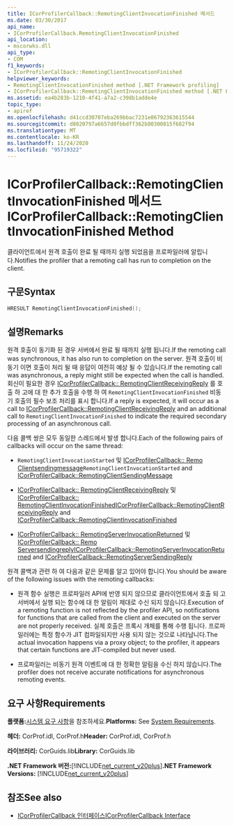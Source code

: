 ```yaml
---
title: ICorProfilerCallback::RemotingClientInvocationFinished 메서드
ms.date: 03/30/2017
api_name:
- ICorProfilerCallback.RemotingClientInvocationFinished
api_location:
- mscorwks.dll
api_type:
- COM
f1_keywords:
- ICorProfilerCallback::RemotingClientInvocationFinished
helpviewer_keywords:
- RemotingClientInvocationFinished method [.NET Framework profiling]
- ICorProfilerCallback::RemotingClientInvocationFinished method [.NET Framework profiling]
ms.assetid: ea4b283b-1210-4f41-a7a2-c398b1adde4e
topic_type:
- apiref
ms.openlocfilehash: d41ccd30707eba269bbac7231e06792363615544
ms.sourcegitcommit: d8020797a6657d0fbbdff362b80300815f682f94
ms.translationtype: MT
ms.contentlocale: ko-KR
ms.lasthandoff: 11/24/2020
ms.locfileid: "95719322"
---
```

# <a name="icorprofilercallbackremotingclientinvocationfinished-method"></a><span data-ttu-id="1bcff-102">ICorProfilerCallback::RemotingClientInvocationFinished 메서드</span><span class="sxs-lookup"><span data-stu-id="1bcff-102">ICorProfilerCallback::RemotingClientInvocationFinished Method</span></span>

<span data-ttu-id="1bcff-103">클라이언트에서 원격 호출이 완료 될 때까지 실행 되었음을 프로파일러에 알립니다.</span><span class="sxs-lookup"><span data-stu-id="1bcff-103">Notifies the profiler that a remoting call has run to completion on the client.</span></span>  
  
## <a name="syntax"></a><span data-ttu-id="1bcff-104">구문</span><span class="sxs-lookup"><span data-stu-id="1bcff-104">Syntax</span></span>  
  
```cpp  
HRESULT RemotingClientInvocationFinished();  
```  
  
## <a name="remarks"></a><span data-ttu-id="1bcff-105">설명</span><span class="sxs-lookup"><span data-stu-id="1bcff-105">Remarks</span></span>  

 <span data-ttu-id="1bcff-106">원격 호출이 동기화 된 경우 서버에서 완료 될 때까지 실행 됩니다.</span><span class="sxs-lookup"><span data-stu-id="1bcff-106">If the remoting call was synchronous, it has also run to completion on the server.</span></span> <span data-ttu-id="1bcff-107">원격 호출이 비동기 이면 호출이 처리 될 때 응답이 여전히 예상 될 수 있습니다.</span><span class="sxs-lookup"><span data-stu-id="1bcff-107">If the remoting call was asynchronous, a reply might still be expected when the call is handled.</span></span> <span data-ttu-id="1bcff-108">회신이 필요한 경우 [ICorProfilerCallback:: RemotingClientReceivingReply](icorprofilercallback-remotingclientreceivingreply-method.md) 를 호출 하 고에 대 한 추가 호출을 수행 하 여 `RemotingClientInvocationFinished` 비동기 호출의 필수 보조 처리를 표시 합니다.</span><span class="sxs-lookup"><span data-stu-id="1bcff-108">If a reply is expected, it will occur as a call to [ICorProfilerCallback::RemotingClientReceivingReply](icorprofilercallback-remotingclientreceivingreply-method.md) and an additional call to `RemotingClientInvocationFinished` to indicate the required secondary processing of an asynchronous call.</span></span>  
  
 <span data-ttu-id="1bcff-109">다음 콜백 쌍은 모두 동일한 스레드에서 발생 합니다.</span><span class="sxs-lookup"><span data-stu-id="1bcff-109">Each of the following pairs of callbacks will occur on the same thread:</span></span>  
  
- <span data-ttu-id="1bcff-110">`RemotingClientInvocationStarted` 및 [ICorProfilerCallback:: Remo Clientsendingmessage](icorprofilercallback-remotingclientsendingmessage-method.md)</span><span class="sxs-lookup"><span data-stu-id="1bcff-110">`RemotingClientInvocationStarted` and [ICorProfilerCallback::RemotingClientSendingMessage](icorprofilercallback-remotingclientsendingmessage-method.md)</span></span>  
  
- <span data-ttu-id="1bcff-111">[ICorProfilerCallback:: RemotingClientReceivingReply](icorprofilercallback-remotingclientreceivingreply-method.md) 및 [ICorProfilerCallback:: RemotingClientInvocationFinished](icorprofilercallback-remotingclientinvocationfinished-method.md)</span><span class="sxs-lookup"><span data-stu-id="1bcff-111">[ICorProfilerCallback::RemotingClientReceivingReply](icorprofilercallback-remotingclientreceivingreply-method.md) and [ICorProfilerCallback::RemotingClientInvocationFinished](icorprofilercallback-remotingclientinvocationfinished-method.md)</span></span>  
  
- <span data-ttu-id="1bcff-112">[ICorProfilerCallback:: RemotingServerInvocationReturned](icorprofilercallback-remotingserverinvocationreturned-method.md) 및 [ICorProfilerCallback:: Remo Serversendingreply](icorprofilercallback-remotingserversendingreply-method.md)</span><span class="sxs-lookup"><span data-stu-id="1bcff-112">[ICorProfilerCallback::RemotingServerInvocationReturned](icorprofilercallback-remotingserverinvocationreturned-method.md) and [ICorProfilerCallback::RemotingServerSendingReply](icorprofilercallback-remotingserversendingreply-method.md)</span></span>  
  
 <span data-ttu-id="1bcff-113">원격 콜백과 관련 하 여 다음과 같은 문제를 알고 있어야 합니다.</span><span class="sxs-lookup"><span data-stu-id="1bcff-113">You should be aware of the following issues with the remoting callbacks:</span></span>  
  
- <span data-ttu-id="1bcff-114">원격 함수 실행은 프로파일러 API에 반영 되지 않으므로 클라이언트에서 호출 되 고 서버에서 실행 되는 함수에 대 한 알림이 제대로 수신 되지 않습니다.</span><span class="sxs-lookup"><span data-stu-id="1bcff-114">Execution of a remoting function is not reflected by the profiler API, so notifications for functions that are called from the client and executed on the server are not properly received.</span></span> <span data-ttu-id="1bcff-115">실제 호출은 프록시 개체를 통해 수행 됩니다. 프로파일러에는 특정 함수가 JIT 컴파일되지만 사용 되지 않는 것으로 나타납니다.</span><span class="sxs-lookup"><span data-stu-id="1bcff-115">The actual invocation happens via a proxy object; to the profiler, it appears that certain functions are JIT-compiled but never used.</span></span>  
  
- <span data-ttu-id="1bcff-116">프로파일러는 비동기 원격 이벤트에 대 한 정확한 알림을 수신 하지 않습니다.</span><span class="sxs-lookup"><span data-stu-id="1bcff-116">The profiler does not receive accurate notifications for asynchronous remoting events.</span></span>  
  
## <a name="requirements"></a><span data-ttu-id="1bcff-117">요구 사항</span><span class="sxs-lookup"><span data-stu-id="1bcff-117">Requirements</span></span>  

 <span data-ttu-id="1bcff-118">**플랫폼:**[시스템 요구 사항](../../get-started/system-requirements.md)을 참조하세요.</span><span class="sxs-lookup"><span data-stu-id="1bcff-118">**Platforms:** See [System Requirements](../../get-started/system-requirements.md).</span></span>  
  
 <span data-ttu-id="1bcff-119">**헤더:** CorProf.idl, CorProf.h</span><span class="sxs-lookup"><span data-stu-id="1bcff-119">**Header:** CorProf.idl, CorProf.h</span></span>  
  
 <span data-ttu-id="1bcff-120">**라이브러리:** CorGuids.lib</span><span class="sxs-lookup"><span data-stu-id="1bcff-120">**Library:** CorGuids.lib</span></span>  
  
 <span data-ttu-id="1bcff-121">**.NET Framework 버전:**[!INCLUDE[net_current_v20plus](../../../../includes/net-current-v20plus-md.md)]</span><span class="sxs-lookup"><span data-stu-id="1bcff-121">**.NET Framework Versions:** [!INCLUDE[net_current_v20plus](../../../../includes/net-current-v20plus-md.md)]</span></span>  
  
## <a name="see-also"></a><span data-ttu-id="1bcff-122">참조</span><span class="sxs-lookup"><span data-stu-id="1bcff-122">See also</span></span>

- [<span data-ttu-id="1bcff-123">ICorProfilerCallback 인터페이스</span><span class="sxs-lookup"><span data-stu-id="1bcff-123">ICorProfilerCallback Interface</span></span>](icorprofilercallback-interface.md)
